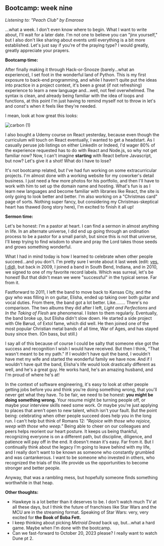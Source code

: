 Bootcamp: week nine
-----------------------

_Listening to: "Peach Club" by Emarosa_ 

...what a week. I don't even know where to begin. What I want to write about, I'll wait for a later date. I'm not one to believe you can "jinx yourself," but I also don't like sharing about events until everything is a bit more established. Let's just say if you're of the praying type? I would greatly, greatly appreciate your prayers.

**Bootcamp time:**

After finally making it through Hack-or-Snooze (barely...what an experience), I set foot in the wonderful land of Python. This is my first exposure to back-end programming, and while I haven't quite put the ideas into practice in a project context, it's been a great (if not refreshing) experience to learn a new language and...well, not feel overwhelmed. The syntax is clean, and already being familiar with the idea of loops and functions, at this point I'm just having to remind myself not to throw in let's and const's when it feels like they're needed.

I mean, look at how great this looks:

![carbon (1)](https://user-images.githubusercontent.com/92643015/144647073-1a44761b-36c9-4380-9ec9-ce7cca620d66.png)

I also bought a Udemy course on React yesterday, because even though the curriculum will touch on React eventually, I wanted to get a headstart. As I casually peruse job listings on either LinkedIn or Indeed, I'd wager 80% of the experience requested has to do with React and Node.js, so why not get familiar now? Now, I can't imagine **starting** with React before Javascript, but now? Let's give it a shot! What do I have to lose?

It's not bootcamp related, but I've had fun working on some extracurricular projects. I'm almost done with a working website for my coworker's detail business. I just need a few more photos for his portfolio, and then I'll have to work with him to set up the domain name and hosting. What's fun is as I learn new languages and become familiar with libraries like React, the site is only going to look better and better. I'm also working on a "Christmas card" page of sorts. Nothing super fancy, but considering my Christmas-skeptical heart has thawed (long story here), I'm excited to finish it all up!

**Sermon time:**

Let's be honest: I'm a pastor at heart. I can find a sermon in almost anything in life. In an alternate universe, I did end up going through an ordination process to be a pastor for a small parish, but since this is not that universe, I'll keep trying to find wisdom to share and pray the Lord takes those seeds and grows something wonderful.

What I had in mind today is how I learned to celebrate when other people succeed...and you don't. I'm pretty sure I wrote about it last week (edit: [yes, I did](https://dlmarshall3.github.io/2021/11/26/bootcamp-week-eight.html)), but back in 2009, I joined a band in South Bend, Indiana, and in 2010, we signed to one of my favorite record labels. Which was surreal, let's be honest! But that didn't mean we were "successful" in the typical sense. Far from it.

Fastforward to 2011, I left the band to move back to Kansas City, and the guy who was filling in on guitar, Elisha, ended up taking over both guitar and vocal duties. From there, the band got a lot better. Like........ There's no comparison. The two albums they did after I left, _Light and Perfections_ and _In the Taking of Flesh_ are phenomenal. I listen to them regularly. Eventually, the band broke up, but Elisha didn't slow down. He started a side project with Ole Børud, of Extol fame, which did well. He then joined one of the most popular Christian metal bands of all time, War of Ages, and has stayed busy since then. (On bass, but still.)

I say all of this because of course I could be salty that someone else got the success and recognition I wish I would have received. But then I think, "That wasn't meant to be my path." If I wouldn't have quit the band, I wouldn't have met my wife and started the wonderful family we have now. And if I wouldn't have quit the band, Elisha's life would look drastically different as well, and he's a great guy. He works hard, he's an amazing husband, and I'm proud of where he's at!

In the context of software engineering, it's easy to look at other people getting jobs before you and think you're doing something wrong, that you'll never get what they have. To be fair, we need to be honest: **you might be doing something wrong.** Your resume might be turning people off, or maybe your interview skills need some work. Or maybe you're just applying to places that aren't open to new talent, which isn't your fault. But the point being: celebrating when other people succeed does help you in the long run. I can't help but think of Romans 12: _"Rejoice with those who rejoice, weep with those who weep."_ Being able to cheer on our colleagues and peers helps reorient our heart posture. It keeps us being thankful, recognizing everyone is on a different path, but discipline, diligence, and patience will pay off in the end. It doesn't mean it's easy. Far from it. But I continually think about the legacy I'm going to leave behind with my life, and I really don't want to be known as someone who constantly grumbled and was cantankerous. I want to be someone who invested in others, who recognized the trials of this life provide us the opportunities to become stronger and better people.

Anyway, that was a rambling mess, but hopefully someone finds something worthwhile in that heap.

**Other thoughts:**
- Hawkeye is a lot better than it deserves to be. I don't watch much TV at all these days, but I think the future of franchises like Star Wars and the MCU are in the streaming format. Speaking of Star Wars: very, very excited for **the Book of Boba Fett.**
- I keep thinking about picking _Metroid Dread_ back up, but...what a hard game. Maybe when I'm done with the bootcamp.
- Can we fast-forward to October 20, 2023 please? I really want to watch Dune pt 2.
